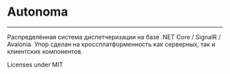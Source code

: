 ﻿# Autonoma
------

Распределённая система диспетчеризации на базе .NET Core / SignalR / Avalonia.
Упор сделан на кроссплатформенность как серверных, так и клиентских компонентов.

Licenses under MIT
